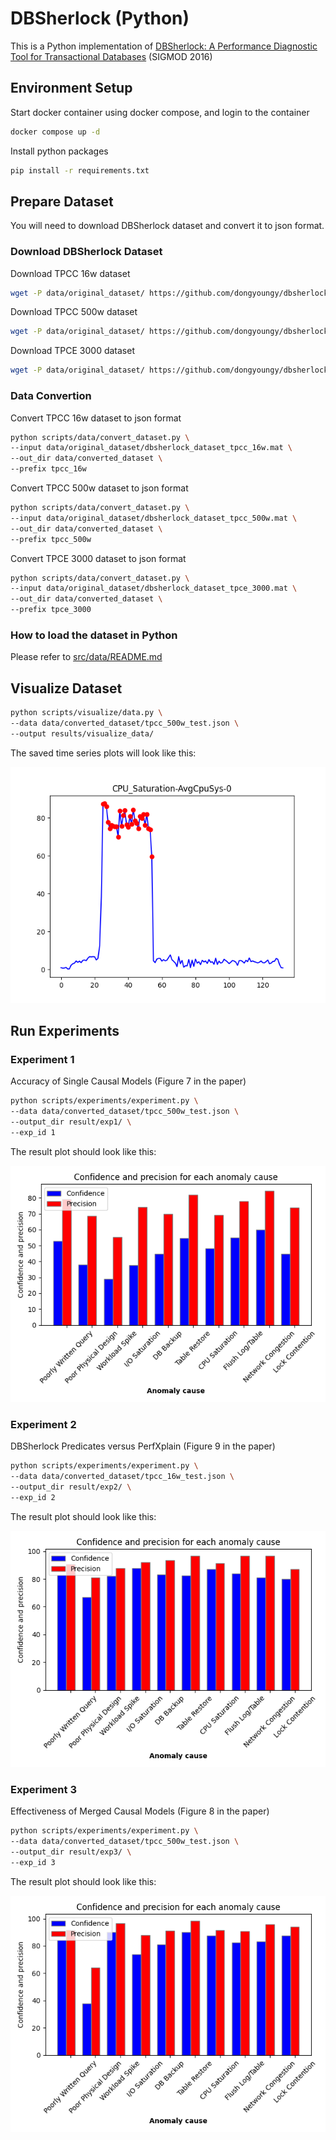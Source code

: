 # DBSherlock (Python)
This is a Python implementation of [DBSherlock: A Performance Diagnostic Tool for Transactional Databases](https://dl.acm.org/doi/10.1145/2882903.2915218) (SIGMOD 2016)

## Environment Setup
Start docker container using docker compose, and login to the container
```bash
docker compose up -d
```
Install python packages
```bash
pip install -r requirements.txt
```

## Prepare Dataset
You will need to download DBSherlock dataset and convert it to json format.
### Download DBSherlock Dataset
Download TPCC 16w dataset
```bash
wget -P data/original_dataset/ https://github.com/dongyoungy/dbsherlock-reproducibility/raw/master/datasets/dbsherlock_dataset_tpcc_16w.mat
```
Download TPCC 500w dataset
```bash
wget -P data/original_dataset/ https://github.com/dongyoungy/dbsherlock-reproducibility/raw/master/datasets/dbsherlock_dataset_tpcc_500w.mat
```
Download TPCE 3000 dataset
```bash
wget -P data/original_dataset/ https://github.com/dongyoungy/dbsherlock-reproducibility/raw/master/datasets/dbsherlock_dataset_tpce_3000.mat
```

### Data Convertion
Convert TPCC 16w dataset to json format
```bash
python scripts/data/convert_dataset.py \
--input data/original_dataset/dbsherlock_dataset_tpcc_16w.mat \
--out_dir data/converted_dataset \
--prefix tpcc_16w
```
Convert TPCC 500w dataset to json format
```bash
python scripts/data/convert_dataset.py \
--input data/original_dataset/dbsherlock_dataset_tpcc_500w.mat \
--out_dir data/converted_dataset \
--prefix tpcc_500w
```
Convert TPCE 3000 dataset to json format
```bash
python scripts/data/convert_dataset.py \
--input data/original_dataset/dbsherlock_dataset_tpce_3000.mat \
--out_dir data/converted_dataset \
--prefix tpce_3000
```
### How to load the dataset in Python
Please refer to [src/data/README.md](src/data/README.md)

## Visualize Dataset
```bash
python scripts/visualize/data.py \
--data data/converted_dataset/tpcc_500w_test.json \
--output results/visualize_data/
```

The saved time series plots will look like this:

![plot](images/example_data.png)


## Run Experiments
### Experiment 1
Accuracy of Single Causal Models (Figure 7 in the paper)
```bash
python scripts/experiments/experiment.py \
--data data/converted_dataset/tpcc_500w_test.json \
--output_dir result/exp1/ \
--exp_id 1
```
The result plot should look like this:

![plot](images/exp1_performance.png)

### Experiment 2
DBSherlock Predicates versus PerfXplain (Figure 9 in the paper)
```bash
python scripts/experiments/experiment.py \
--data data/converted_dataset/tpcc_16w_test.json \
--output_dir result/exp2/ \
--exp_id 2
```
The result plot should look like this:

![plot](images/exp2_performance.png)

### Experiment 3
Effectiveness of Merged Causal Models (Figure 8 in the paper)
```bash
python scripts/experiments/experiment.py \
--data data/converted_dataset/tpcc_500w_test.json \
--output_dir result/exp3/ \
--exp_id 3
```
The result plot should look like this:

![plot](images/exp3_performance.png)